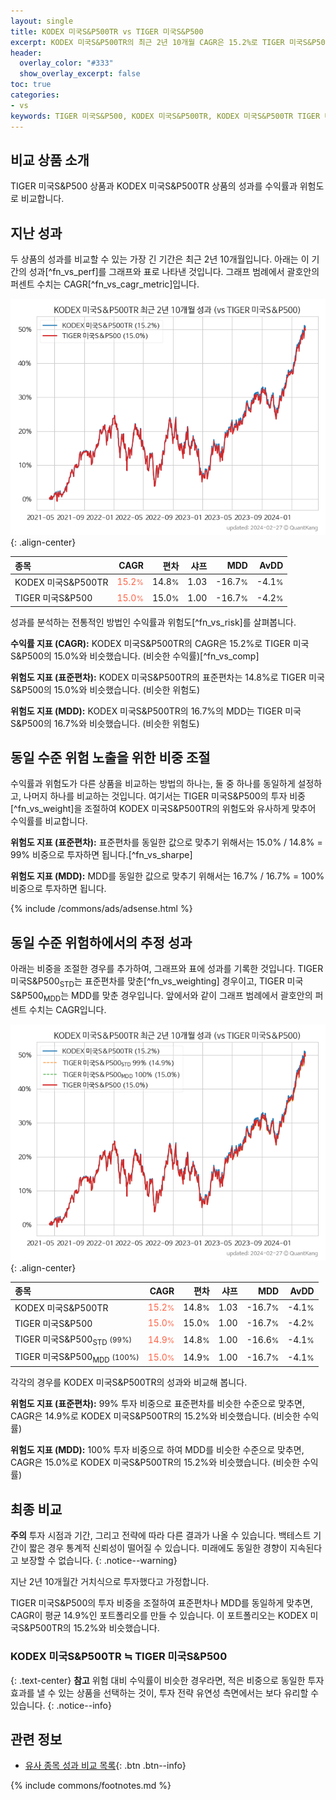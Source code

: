 ```yaml
---
layout: single
title: KODEX 미국S&P500TR vs TIGER 미국S&P500
excerpt: KODEX 미국S&P500TR의 최근 2년 10개월 CAGR은 15.2%로 TIGER 미국S&P500의 15.0%와 비슷했습니다.
header:
  overlay_color: "#333"
  show_overlay_excerpt: false
toc: true
categories:
- vs
keywords: TIGER 미국S&P500, KODEX 미국S&P500TR, KODEX 미국S&P500TR TIGER 미국S&P500 비교
---
```


## 비교 상품 소개


TIGER 미국S&P500 상품과 KODEX 미국S&P500TR 상품의 성과를 수익률과 위험도로 비교합니다.





## 지난 성과

두 상품의 성과를 비교할 수 있는 가장 긴 기간은 최근 2년 10개월입니다. 아래는 이 기간의 성과[^fn_vs_perf]를 그래프와 표로 나타낸 것입니다.
그래프 범례에서 괄호안의 퍼센트 수치는 CAGR[^fn_vs_cagr_metric]입니다.

![KODEX 미국S&P500TR](/vs/images/379800-vs-360750_dual.png){: .align-center}

| **종목** | **CAGR** | **편차** | **샤프** | **MDD** | **AvDD** |
| :------------ | ------: | -----------: | -------: | ------: | -------: |
| KODEX 미국S&P500TR | <span style="color: tomato">15.2<small>%</small></span> | 14.8<small>%</small> | 1.03 | -16.7<small>%</small> | -4.1<small>%</small> |
| TIGER 미국S&P500 | <span style="color: tomato">15.0<small>%</small></span> | 15.0<small>%</small> | 1.00 | -16.7<small>%</small> | -4.2<small>%</small> |

<!-- more -->


성과를 분석하는 전통적인 방법인 수익률과 위험도[^fn_vs_risk]를 살펴봅니다.

**수익률 지표 (CAGR):** KODEX 미국S&P500TR의 CAGR은 15.2%로 TIGER 미국S&P500의 15.0%와 비슷했습니다. (비슷한 수익률)[^fn_vs_comp]

**위험도 지표 (표준편차):** KODEX 미국S&P500TR의 표준편차는 14.8%로 TIGER 미국S&P500의 15.0%와 비슷했습니다. (비슷한 위험도)

**위험도 지표 (MDD):** KODEX 미국S&P500TR의 16.7%의 MDD는 TIGER 미국S&P500의 16.7%와 비슷했습니다. (비슷한 위험도)



## 동일 수준 위험 노출을 위한 비중 조절

수익률과 위험도가 다른 상품을 비교하는 방법의 하나는, 둘 중 하나를 동일하게 설정하고, 나머지 하나를 비교하는 것입니다.
여기서는 TIGER 미국S&P500의 투자 비중[^fn_vs_weight]을 조절하여 KODEX 미국S&P500TR의 위험도와 유사하게 맞추어 수익률를 비교합니다.

**위험도 지표 (표준편차):** 표준편차를 동일한 값으로 맞추기 위해서는 15.0% / 14.8% = 99% 비중으로 투자하면 됩니다.[^fn_vs_sharpe]

**위험도 지표 (MDD):** MDD를 동일한 값으로 맞추기 위해서는 16.7% / 16.7% = 100% 비중으로 투자하면 됩니다.


{% include /commons/ads/adsense.html %}



## 동일 수준 위험하에서의 추정 성과

아래는 비중을 조절한 경우를 추가하여, 그래프와 표에 성과를 기록한 것입니다.
TIGER 미국S&P500<sub>STD</sub>는 표준편차를 맞춘[^fn_vs_weighting] 경우이고, TIGER 미국S&P500<sub>MDD</sub>는 MDD를 맞춘 경우입니다.
앞에서와 같이 그래프 범례에서 괄호안의 퍼센트 수치는 CAGR입니다.


![KODEX 미국S&P500TR](/vs/images/379800-vs-360750.png){: .align-center}



| **종목** | **CAGR** | **편차** | **샤프** | **MDD** | **AvDD** |
| :------------ | ------: | -----------: | -------: | ------: | -------: |
| KODEX 미국S&P500TR | <span style="color: tomato">15.2<small>%</small></span> | 14.8<small>%</small> | 1.03 | -16.7<small>%</small> | -4.1<small>%</small> |
| TIGER 미국S&P500 | <span style="color: tomato">15.0<small>%</small></span> | 15.0<small>%</small> | 1.00 | -16.7<small>%</small> | -4.2<small>%</small> |
| TIGER 미국S&P500<sub>STD</sub> <small>(99%)</small> | <span style="color: tomato">14.9<small>%</small></span> | 14.8<small>%</small> | 1.00 | -16.6<small>%</small> | -4.1<small>%</small> |
| TIGER 미국S&P500<sub>MDD</sub> <small>(100%)</small> | <span style="color: tomato">15.0<small>%</small></span> | 14.9<small>%</small> | 1.00 | -16.7<small>%</small> | -4.1<small>%</small> |



각각의 경우를 KODEX 미국S&P500TR의 성과와 비교해 봅니다.

**위험도 지표 (표준편차):** 99% 투자 비중으로 표준편차를 비슷한 수준으로 맞추면, CAGR은 14.9%로 KODEX 미국S&P500TR의 15.2%와 비슷했습니다. (비슷한 수익률)

**위험도 지표 (MDD):** 100% 투자 비중으로 하여 MDD를 비슷한 수준으로 맞추면, CAGR은 15.0%로 KODEX 미국S&P500TR의 15.2%와 비슷했습니다. (비슷한 수익률)




## 최종 비교

**주의** 투자 시점과 기간, 그리고 전략에 따라 다른 결과가 나올 수 있습니다. 백테스트 기간이 짧은 경우 통계적 신뢰성이 떨어질 수 있습니다. 미래에도 동일한 경향이 지속된다고 보장할 수 없습니다.
{: .notice--warning}

지난 2년 10개월간 거치식으로 투자했다고 가정합니다.

TIGER 미국S&P500의 투자 비중을 조절하여 표준편차나 MDD를 동일하게 맞추면, CAGR이 평균 14.9%인 포트폴리오를 만들 수 있습니다.
이 포트폴리오는 KODEX 미국S&P500TR의 15.2%와 비슷했습니다.

### KODEX 미국S&P500TR ≒ TIGER 미국S&P500
{: .text-center}
**참고** 위험 대비 수익률이 비슷한 경우라면, 적은 비중으로 동일한 투자 효과를 낼 수 있는 상품을 선택하는 것이, 투자 전략 유연성 측면에서는 보다 유리할 수 있습니다.
{: .notice--info}


## 관련 정보

- [유사 종목 성과 비교 목록](/vs/){: .btn .btn--info}

{% include commons/footnotes.md %}